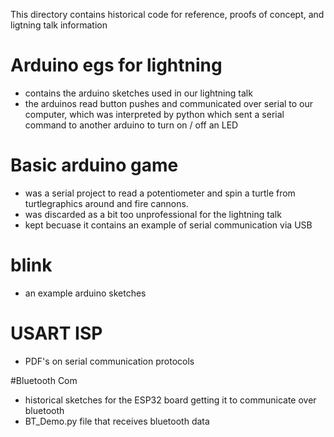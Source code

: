 This directory contains historical code for reference, proofs of concept, and ligtning talk information

# Arduino egs for lightning
- contains the arduino sketches used in our lightning talk
- the arduinos read button pushes and communicated over serial to our computer, which was interpreted by python which sent a serial command to another arduino to turn on / off an LED

# Basic arduino game
- was a serial project to read a potentiometer and spin a turtle from turtlegraphics around and fire cannons. 
- was discarded as a bit too unprofessional for the lightning talk
- kept becuase it contains an example of serial communication via USB

# blink
- an example arduino sketches

# USART ISP
- PDF's on serial communication protocols

#Bluetooth Com
- historical sketches for the ESP32 board getting it to communicate over bluetooth
- BT_Demo.py file that receives bluetooth data
